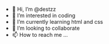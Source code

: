 - 👋 Hi, I’m @destzz
- 👀 I’m interested in coding
- 🌱 I’m currently learning html and css
- 💞️ I’m looking to collaborate 
- 📫 How to reach me ...

<!---
destzz/destzz is a ✨ special ✨ repository because its `README.md` (this file) appears on your GitHub profile.
You can click the Preview link to take a look at your changes.
--->
